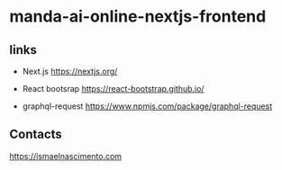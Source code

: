 # manda-ai-online-nextjs-frontend

## links
- Next.js
https://nextjs.org/

- React bootsrap
https://react-bootstrap.github.io/

- graphql-request
https://www.npmjs.com/package/graphql-request

## Contacts
https://ismaelnascimento.com
